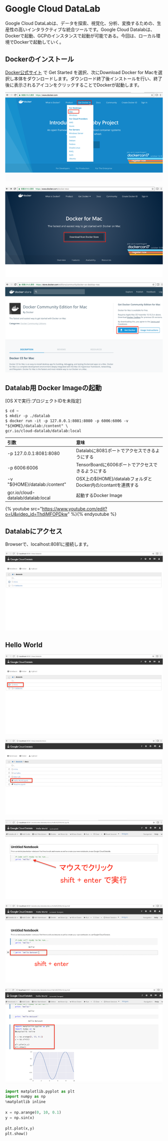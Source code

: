 # Google Cloud DataLab

Google Cloud DataLabは、データを探索、視覚化、分析、変換するための、生産性の高いインタラクティブな統合ツールです。Google Cloud Datalabは、Dockerで起動、GCPのインスタンスで起動が可能である。今回は、ローカル環境でDockerで起動していく。


## Dockerのインストール

[Docker公式サイト](https://www.docker.com/) で Get Started を選択、次にDownload Docker for Macを選択し本体をダウンロードします。ダウンロード終了後インストールを行い、終了後に表示されるアイコンをクリックすることでDockerが起動します。

![](/img/docker001.png)

![](/img/docker002.png)

![](/img/docker003.png)


## Datalab用 Docker Imageの起動

[OS Xで実行:プロジェクトIDを未指定]
```shell
$ cd ~
$ mkdir -p ./datalab
$ docker run -it -p 127.0.0.1:8081:8080 -p 6006:6006 -v "${HOME}/datalab:/content" \
gcr.io/cloud-datalab/datalab:local
```
|引数|意味|
|:--|:--|
|-p 127.0.0.1:8081:8080 | Datalabに8081ポートでアクセスできるようにする|
|-p 6006:6006|TensorBoardに6006ポートでアクセスできるようにする|
|-v "${HOME}/datalab:/content"|OSX上の${HOME}/datalabフォルダとDocker内の/contantを連携する|
|gcr.io/cloud-datalab/datalab:local|起動するDocker Image|

{% youtube src="https://www.youtube.com/edit?o=U&video_id=ThdjMFOPDkw" %}{% endyoutube %}


## Datalabにアクセス

Browserで、localhost:8081に接続します。

![](/img/datalab001.png)

## Hello World

![](/img/datalab002.png)

![](/img/datalab003.png)

![](/img/datalab004.png)

![](/img/datalab005.png)

![](/img/datalab006.png)

```python
import matplotlib.pyplot as plt
import numpy as np
%matplotlib inline

x = np.arange(0, 10, 0.1)
y = np.sin(x)

plt.plot(x,y)
plt.show()
```
